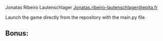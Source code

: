 Jonatas Ribeiro Lautenschlager
Jonatas.ribeiro-lautenschlager@epita.fr

Launch the game directly from the repository with the main.py file

Bonus:
-
